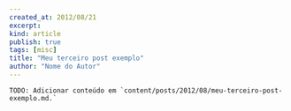 ```yaml
---
created_at: 2012/08/21
excerpt: 
kind: article
publish: true
tags: [misc]
title: "Meu terceiro post exemplo"
author: "Nome do Autor"
---
```


    TODO: Adicionar conteúdo em `content/posts/2012/08/meu-terceiro-post-exemplo.md.`
